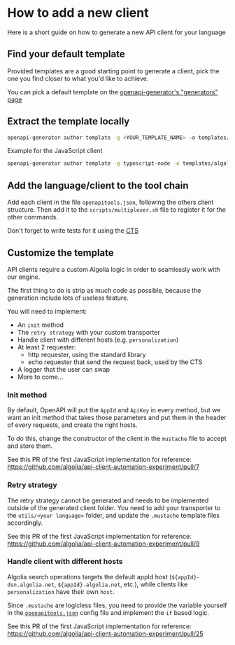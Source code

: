 # How to add a new client

Here is a short guide on how to generate a new API client for your language

## Find your default template

Provided templates are a good starting point to generate a client, pick the one you find closer to what you'd like to achieve.

You can pick a default template on the [openapi-generator's "generators" page](https://openapi-generator.tech/docs/generators)

## Extract the template locally

```bash
openapi-generator author template -g <YOUR_TEMPLATE_NAME> -o templates/<YOUR_API_CLIENT_NAME>
```

Example for the JavaScript client

```bash
openapi-generator author template -g typescript-node -o templates/algoliasearch-client-javascript/
```

## Add the language/client to the tool chain

Add each client in the file `openapitools.json`, following the others client structure.
Then add it to the `scripts/multiplexer.sh` file to register it for the other commands.

Don't forget to write tests for it using the [CTS](./CTS.md)
## Customize the template

API clients require a custom Algolia logic in order to seamlessly work with our engine.

The first thing to do is strip as much code as possible, because the generation include lots of useless feature.

You will need to implement:

- An `init` method
- The `retry strategy` with your custom transporter
- Handle client with different hosts (e.g. `personalization`)
- At least 2 requester:
  - http requester, using the standard library
  - echo requester that send the request back, used by the CTS
- A logger that the user can swap
- More to come...

### Init method

By default, OpenAPI will put the `AppId` and `ApiKey` in every method, but we want an init method that takes those parameters and put them in the header of every requests, and create the right hosts.

To do this, change the constructor of the client in the `mustache` file to accept and store them.

See this PR of the first JavaScript implementation for reference: https://github.com/algolia/api-client-automation-experiment/pull/7

### Retry strategy

The retry strategy cannot be generated and needs to be implemented outside of the generated client folder. You need to add your transporter to the `utils/<your language>` folder, and update the `.mustache` template files accordingly.

See this PR of the first JavaScript implementation for reference: https://github.com/algolia/api-client-automation-experiment/pull/9

### Handle client with different hosts

Algolia search operations targets the default appId host (`${appId}-dsn.algolia.net`, `${appId}.algolia.net`, etc.), while clients like `personalization` have their own `host`.

Since `.mustache` are logicless files, you need to provide the variable yourself in the [`openapitools.json`](../openapitools.json) config file and implement the `if` based logic.

See this PR of the first JavaScript implementation for reference: https://github.com/algolia/api-client-automation-experiment/pull/25
